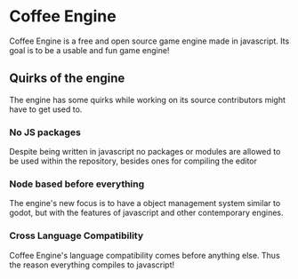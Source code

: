 # Coffee Engine
Coffee Engine is a free and open source game engine made in javascript. Its goal is to be a usable and fun game engine!
## Quirks of the engine
The engine has some quirks while working on its source contributors might have to get used to.
### No JS packages
Despite being written in javascript no packages or modules are allowed to be used within the repository, besides ones for compiling the editor
### Node based before everything
The engine's new focus is to have a object management system similar to godot, but with the features of javascript and other contemporary engines.
### Cross Language Compatibility
Coffee Engine's language compatibility comes before anything else. Thus the reason everything compiles to javascript!